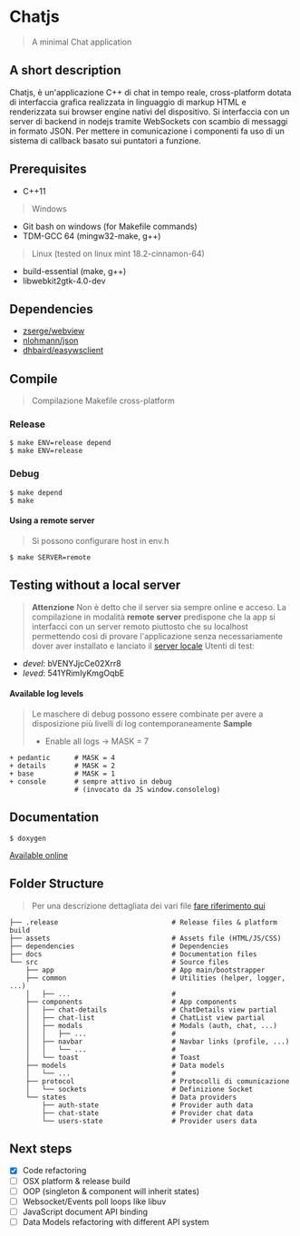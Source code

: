 # Chatjs
> A minimal Chat application

## A short description
Chatjs, è un'applicazione C++ di chat in tempo reale, cross-platform dotata di interfaccia grafica realizzata in linguaggio di markup HTML e renderizzata sui browser engine nativi del dispositivo. 
Si interfaccia con un server di backend in nodejs tramite WebSockets con scambio di messaggi in formato JSON.
Per mettere in comunicazione i componenti fa uso di un sistema di callback basato sui puntatori a funzione.

## Prerequisites
* C++11

> Windows
* Git bash on windows (for Makefile commands)
* TDM-GCC 64 (mingw32-make, g++)

> Linux (tested on linux mint 18.2-cinnamon-64)
* build-essential (make, g++)
* libwebkit2gtk-4.0-dev

## Dependencies
* [zserge/webview](https://github.com/zserge/webview)
* [nlohmann/json](https://github.com/nlohmann/json)
* [dhbaird/easywsclient](https://github.com/dhbaird/easywsclient)

## Compile
> Compilazione Makefile cross-platform

### Release
```
$ make ENV=release depend
$ make ENV=release
```

### Debug
```
$ make depend
$ make
```

#### Using a remote server
> Si possono configurare host in env.h
```
$ make SERVER=remote
```

## Testing without a local server
> **Attenzione** Non è detto che il server sia sempre online e acceso.
La compilazione in modalità **remote server** predispone che la app si interfacci con un server remoto piuttosto che su localhost
permettendo così di provare l'applicazione senza necessariamente dover aver installato e lanciato il [server locale](https://github.com/Guertz/chatjs-server)
Utenti di test:
+ *devel*: bVENYJjcCe02Xrr8
+ *leved*: 541YRimIyKmgOqbE

#### Available log levels
> Le maschere di debug possono essere combinate per avere a disposizione più livelli di log contemporaneamente
**Sample**
> - Enable all logs &rarr; MASK = 7

```
+ pedantic      # MASK = 4
+ details       # MASK = 2
+ base          # MASK = 1
+ console       # sempre attivo in debug 
                # (invocato da JS window.consolelog)
```

## Documentation
```
$ doxygen
```
[Available online](https://guertz.github.io/chatjs-client/html/)

## Folder Structure
> Per una descrizione dettagliata dei vari file [fare riferimento qui](https://guertz.github.io/chatjs-client/html/files.html)
```
├── .release                            # Release files & platform build
├── assets                              # Assets file (HTML/JS/CSS)
├── dependencies                        # Dependencies
├── docs                                # Documentation files
└── src                                 # Source files
    ├── app                             # App main/bootstrapper
    ├── common                          # Utilities (helper, logger, ...)
    │   ├── ...                         #
    ├── components                      # App components
    │   ├── chat-details                # ChatDetails view partial
    │   ├── chat-list                   # ChatList view partial
    │   ├── modals                      # Modals (auth, chat, ...)
    │   │   ├── ...                     #
    │   ├── navbar                      # Navbar links (profile, ...)
    │   │   └── ...                     #
    │   └── toast                       # Toast
    ├── models                          # Data models
    │   └── ...                         #
    ├── protocol                        # Protocolli di comunicazione
    │   └── sockets                     # Definizione Socket 
    └── states                          # Data providers
        ├── auth-state                  # Provider auth data
        ├── chat-state                  # Provider chat data
        └── users-state                 # Provider users data
```
## Next steps
- [x] Code refactoring
- [ ] OSX platform & release build
- [ ] OOP (singleton & component will inherit states)
- [ ] Websocket/Events poll loops like libuv
- [ ] JavaScript document API binding
- [ ] Data Models refactoring with different API system